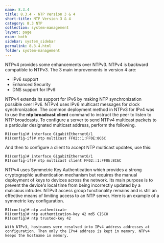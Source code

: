 ```yaml
---
name: 8.3.4
title: 8.3.4 - NTP Version 3 & 4
short-title: NTP Version 3 & 4
category: 8.3 NTP
collection: system-management
layout: page
exam: both
sidebar: system_sidebar
permalink: 8.3.4.html
folder: system-management
---
```

NTPv4 provides some enhancements over NTPv3. NTPv4 is backward compatible to NTPv3. The 3 main improvements in version 4 are:
- IPv6 support
- Enhanced Security
- DNS support for IPv6

NTPv4 extends its support for IPv6 by making NTP synchronization possible over IPv6. NTPv4 uses IPv6 multicast messages for clock synchronization. The common deployment method in NTPv3 for IPv4 was to use the **ntp broadcast client** command to instruct the peer to listen to NTP broadcasts. To configure a server to send NTPv4 multicast packets to a particular designated multicast address, perform the following.
```
R1(config)# interface GigabitEthernet0/1
R1(config-if)# ntp multicast FF02::1:FF0E:8C6C
```
And then to configure a client to accept NTP multicast updates, use this:
```
R1(config)# interface GigabitEthernet0/1
R1(config-if)# ntp multicast client FF02::1:FF0E:8C6C
```

NTPv4 uses Symmetric Key Authentication which provides a strong cryptographic authentication mechanism but requires the manual deployment of keys to devices across the network. Its main purpose is to prevent the device's local time from being incorrectly updated by a malicious intruder. NTPv3 access group functionality remains and is still an effective means of limiting access to an NTP server. Here is an example of a symmetric key configuration.
```
R1(config)# ntp authenticate
R1(config)# ntp authentication-key 42 md5 CISCO
R1(config)# ntp trusted-key 42

With NTPv3, hostnames were resolved into IPv4 address addresses at configuration. Then only the IPv4 address is kept in memory. NTPv4 keeps the hostname in memory.
